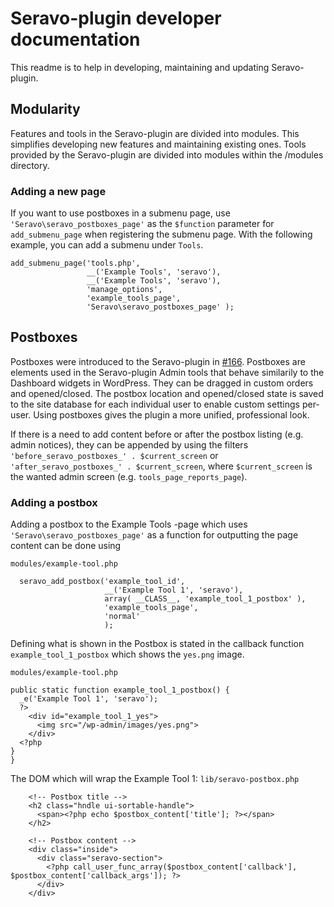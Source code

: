 # Seravo-plugin developer documentation

This readme is to help in developing, maintaining and updating Seravo-plugin.

## Modularity

Features and tools in the Seravo-plugin are divided into modules. This simplifies developing new features and maintaining existing ones.
Tools provided by the Seravo-plugin are divided into modules within the /modules directory.

### Adding a new page

If you want to use postboxes in a submenu page, use `'Seravo\seravo_postboxes_page'` as the `$function` parameter for `add_submenu_page` when registering the submenu page. With the following example, you can add a submenu under `Tools`.

```
add_submenu_page('tools.php',
                 __('Example Tools', 'seravo'),
                 __('Example Tools', 'seravo'),
                 'manage_options',
                 'example_tools_page',
                 'Seravo\seravo_postboxes_page' );
```

## Postboxes

Postboxes were introduced to the Seravo-plugin in [#166](https://github.com/Seravo/seravo-plugin/pull/166).
Postboxes are elements used in the Seravo-plugin Admin tools that behave similarily to the Dashboard widgets in WordPress. They can be dragged in custom orders and opened/closed. The postbox location and opened/closed state is saved to the site database for each individual user to enable custom settings per-user.
Using postboxes gives the plugin a more unified, professional look.

If there is a need to add content before or after the postbox listing (e.g. admin notices), they can be appended by using the filters `'before_seravo_postboxes_' . $current_screen` or `'after_seravo_postboxes_' . $current_screen`, where `$current_screen` is the wanted admin screen (e.g. `tools_page_reports_page`).


### Adding a postbox

Adding a postbox to the Example Tools -page which uses `'Seravo\seravo_postboxes_page'` as a function for outputting the page content can be done using

`modules/example-tool.php`
```
  seravo_add_postbox('example_tool_id',
                     __('Example Tool 1', 'seravo'),
                     array( __CLASS__, 'example_tool_1_postbox' ),
                     'example_tools_page',
                     'normal'
                     );
```

Defining what is shown in the Postbox is stated in the callback function `example_tool_1_postbox` which shows the `yes.png` image.

`modules/example-tool.php`
```
public static function example_tool_1_postbox() {
  _e('Example Tool 1', 'seravo');
  ?>
    <div id="example_tool_1_yes">
      <img src="/wp-admin/images/yes.png">
    </div>
  <?php
}
}
```

The DOM which will wrap the Example Tool 1:
`lib/seravo-postbox.php`
```
    <!-- Postbox title -->
    <h2 class="hndle ui-sortable-handle">
      <span><?php echo $postbox_content['title']; ?></span>
    </h2>

    <!-- Postbox content -->
    <div class="inside">
      <div class="seravo-section">
        <?php call_user_func_array($postbox_content['callback'], $postbox_content['callback_args']); ?>
      </div>
    </div>

```
